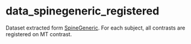 # data_spinegeneric_registered
Dataset extracted form [SpineGeneric](https://github.com/spine-generic/data-multi-subject). For each subject, all contrasts are registered on MT contrast.
